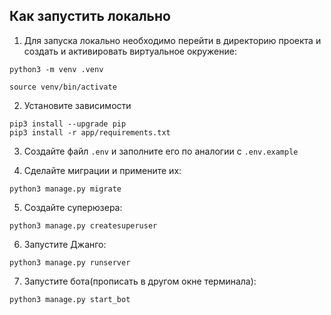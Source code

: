 ## Как запустить локально
1. Для запуска локально необходимо перейти в директорию проекта и создать и активировать виртуальное окружение:

`python3 -m venv .venv` 

`source venv/bin/activate`

2. Установите зависимости

```
pip3 install --upgrade pip
pip3 install -r app/requirements.txt
```

3. Создайте файл `.env` и заполните его по аналогии с `.env.example`

4. Сделайте миграции и примените их:

`python3 manage.py migrate`

5. Создайте суперюзера:

`python3 manage.py createsuperuser`

6. Запустите Джанго:

`python3 manage.py runserver`

7. Запустите бота(прописать в другом окне терминала):

`python3 manage.py start_bot`

